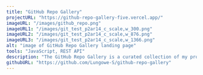 ```yaml
---
title: "GitHub Repo Gallery"
projectURL: "https://github-repo-gallery-five.vercel.app/"
imageURL: "/images/github_repo.png"
imageURL1: "/images/git_test_p2ar14_c_scale,w_300.png"
imageURL2: "/images/git_test_p2ar14_c_scale,w_876.png"
imageURL3: "/images/git_test_p2ar14_c_scale,w_1366.png"
alt: "image of GitHub Repo Gallery landing page"
tools: "JavaScript, REST API"
description: "The GitHub Repo Gallery is a curated collection of my projects. Using JavaScript and the GitHub API, it shows all my GitHub repositories in an engaging format. The search function allows you to find and view interesting repos."
githubURL: "https://github.com/Lungowe-S/github-repo-gallery"
---
```

